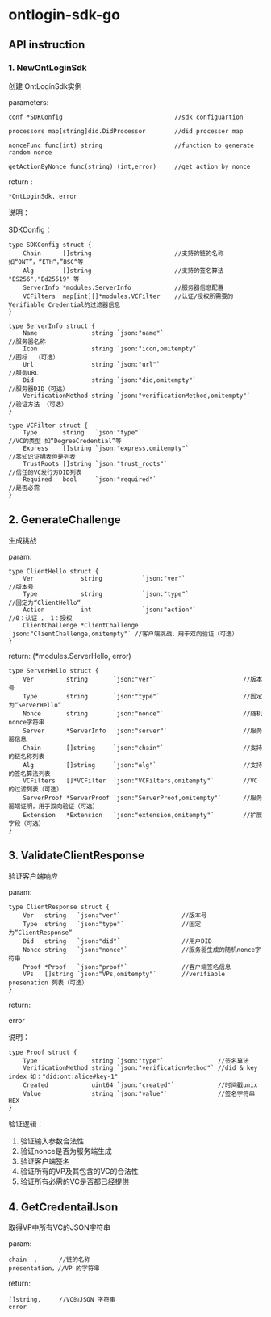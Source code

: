# ontlogin-sdk-go
## API instruction

### 1. NewOntLoginSdk

创建 OntLoginSdk实例

parameters:

```
conf *SDKConfig                               //sdk configuartion

processors map[string]did.DidProcessor        //did processer map 

nonceFunc func(int) string                    //function to generate random nonce

getActionByNonce func(string) (int,error)     //get action by nonce
```



return :

```*OntLoginSdk, error```



说明：

SDKConfig：

```
type SDKConfig struct {
	Chain      []string                       //支持的链的名称 如“ONT”，“ETH“，”BSC“等
	Alg        []string                       //支持的签名算法  "ES256","Ed25519" 等
	ServerInfo *modules.ServerInfo            //服务器信息配置
	VCFilters  map[int][]*modules.VCFilter    //认证/授权所需要的Verifiable Credential的过滤器信息
}
```

```
type ServerInfo struct {
	Name               string `json:"name"`                             //服务器名称
	Icon               string `json:"icon,omitempty"`                   //图标  （可选）
	Url                string `json:"url"`                              //服务URL 
	Did                string `json:"did,omitempty"`                    //服务器DID（可选）
	VerificationMethod string `json:"verificationMethod,omitempty"`     //验证方法 （可选）
}
```

```
type VCFilter struct {
	Type       string   `json:"type"`                                   //VC的类型 如“DegreeCredential”等
	Express    []string `json:"express,omitempty"`                      //零知识证明表但是列表
	TrustRoots []string `json:"trust_roots"`                            //信任的VC发行方DID列表
	Required   bool     `json:"required"`                               //是否必需   
}
```



## 2. GenerateChallenge

生成挑战

param:

```
type ClientHello struct {
	Ver             string           `json:"ver"`                       //版本号
	Type            string           `json:"type"`                      //固定为“ClientHello“
	Action          int              `json:"action"`                    //0：认证 ， 1：授权
	ClientChallenge *ClientChallenge `json:"ClientChallenge,omitempty"` //客户端挑战，用于双向验证（可选）
}
```

return: (*modules.ServerHello, error)

```
type ServerHello struct {
	Ver         string       `json:"ver"`                        //版本号
	Type        string       `json:"type"`						 //固定为“ServerHello“
	Nonce       string       `json:"nonce"`                      //随机nonce字符串
	Server      *ServerInfo  `json:"server"`                     //服务器信息 
	Chain       []string     `json:"chain"`                      //支持的链名称列表 
	Alg         []string     `json:"alg"`                        //支持的签名算法列表
	VCFilters   []*VCFilter  `json:"VCFilters,omitempty"`        //VC的过滤列表（可选）  
	ServerProof *ServerProof `json:"ServerProof,omitempty"`      //服务器端证明，用于双向验证（可选）
	Extension   *Extension   `json:"extension,omitempty"`        //扩展字段（可选）
}
```



## 3. ValidateClientResponse

验证客户端响应

param:

```
type ClientResponse struct {
	Ver   string   `json:"ver"`					//版本号
	Type  string   `json:"type"`				//固定为“ClientResponse“
	Did   string   `json:"did"`					//用户DID
	Nonce string   `json:"nonce"`               //服务器生成的随机nonce字符串
	Proof *Proof   `json:"proof"`               //客户端签名信息
	VPs   []string `json:"VPs,omitempty"`       //verifiable presenation 列表（可选）
}
```

return:

error

说明：

```
type Proof struct {
	Type               string `json:"type"`               //签名算法
	VerificationMethod string `json:"verificationMethod"` //did & key index 如："did:ont:alice#key-1"
	Created            uint64 `json:"created"`            //时间戳unix
	Value              string `json:"value"`              //签名字符串HEX
}
```



验证逻辑：

1. 验证输入参数合法性
2. 验证nonce是否为服务端生成
3. 验证客户端签名
4. 验证所有的VP及其包含的VC的合法性
5. 验证所有必需的VC是否都已经提供



## 4. GetCredentailJson

取得VP中所有VC的JSON字符串

param:

```
chain  ,      //链的名称
presentation，//VP 的字符串
```

return:

```
[]string,     //VC的JSON 字符串
error         
```

